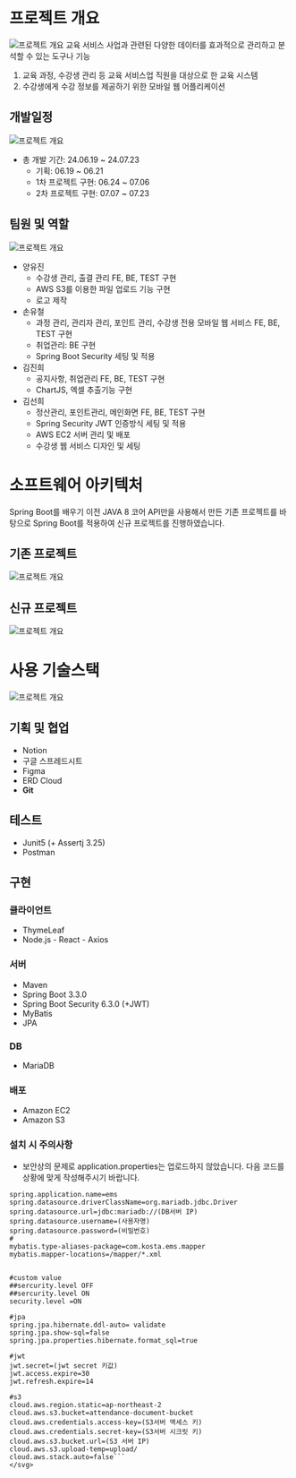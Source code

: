 # 프로젝트 개요
![프로젝트 개요](https://github.com/user-attachments/assets/b14a88b2-1672-4556-8611-c4b5482a3c4d)
교육 서비스 사업과 관련된 다양한 데이터를 효과적으로 관리하고 분석할 수 있는 도구나 기능
1. 교육 과정, 수강생 관리 등 교육 서비스업 직원을 대상으로 한 교육 시스템
2. 수강생에게 수강 정보를 제공하기 위한 모바일 웹 어플리케이션

##  개발일정
![프로젝트 개요](https://github.com/user-attachments/assets/410022b4-da62-478a-b9de-b6d6af799b78)
- 총 개발 기간: 24.06.19 ~ 24.07.23
  - 기획: 06.19 ~ 06.21
  - 1차 프로젝트 구현: 06.24 ~ 07.06
  - 2차 프로젝트 구현: 07.07 ~ 07.23

##  팀원 및 역할
![프로젝트 개요](https://github.com/user-attachments/assets/ff689e59-1fe7-4c11-87b3-dcabb83af434)
- 양유진
  - 수강생 관리, 출결 관리 FE, BE, TEST 구현
  - AWS S3를 이용한 파일 업로드 기능 구현
  - 로고 제작
- 손유철
  - 과정 관리, 관리자 관리, 포인트 관리, 수강생 전용 모바일 웹 서비스 FE, BE, TEST 구현
  - 취업관리: BE 구현
  - Spring Boot Security 세팅 및 적용
- 김진희
  - 공지사항, 취업관리 FE, BE, TEST 구현
  - ChartJS, 엑셀 추출기능 구현
- 김선희
  - 정산관리, 포인트관리, 메인화면 FE, BE, TEST 구현
  - Spring Security JWT 인증방식 세팅 및 적용
  - AWS EC2 서버 관리 및 배포
  - 수강생 웹 서비스 디자인 및 세팅
# 소프트웨어 아키텍처
Spring Boot를 배우기 이전 JAVA 8 코어 API만을 사용해서 만든 기존 프로젝트를 바탕으로 Spring Boot를 적용하여 신규 프로젝트를 진행하였습니다.
## 기존 프로젝트
![프로젝트 개요](https://github.com/user-attachments/assets/14cee992-e256-49f3-81f6-fcf552510ef0)
## 신규 프로젝트
![프로젝트 개요](https://github.com/user-attachments/assets/e651f464-154a-4753-8f35-1d3436c83edc)

# 사용 기술스택
![프로젝트 개요](https://github.com/user-attachments/assets/16941f3a-4796-46cf-83f1-ae9c5def5411)
## 기획 및 협업
- Notion
- 구글 스프레드시트
- Figma
- ERD Cloud
- **Git**
## 테스트
- Junit5 (+ Assertj 3.25)
- Postman
## 구현
### 클라이언트
- ThymeLeaf
- Node.js - React - Axios
### 서버
- Maven
- Spring Boot 3.3.0
- Spring Boot Security 6.3.0 (+JWT)
- MyBatis
- JPA
### DB
- MariaDB
### 배포
- Amazon EC2
- Amazon S3
### 설치 시 주의사항
- 보안상의 문제로 application.properties는 업로드하지 않았습니다. 다음 코드를 상황에 맞게 작성해주시기 바랍니다.
```
spring.application.name=ems
spring.datasource.driverClassName=org.mariadb.jdbc.Driver
spring.datasource.url=jdbc:mariadb://(DB서버 IP)
spring.datasource.username=(사용자명)
spring.datasource.password=(비밀번호)
#
mybatis.type-aliases-package=com.kosta.ems.mapper
mybatis.mapper-locations=/mapper/*.xml


#custom value
##sercurity.level OFF
##sercurity.level ON
security.level =ON

#jpa
spring.jpa.hibernate.ddl-auto= validate
spring.jpa.show-sql=false
spring.jpa.properties.hibernate.format_sql=true

#jwt
jwt.secret=(jwt secret 키값)
jwt.access.expire=30
jwt.refresh.expire=14

#s3
cloud.aws.region.static=ap-northeast-2
cloud.aws.s3.bucket=attendance-document-bucket
cloud.aws.credentials.access-key=(S3서버 액세스 키)
cloud.aws.credentials.secret-key=(S3서버 시크릿 키)
cloud.aws.s3.bucket.url=(S3 서버 IP)
cloud.aws.s3.upload-temp=upload/
cloud.aws.stack.auto=false```
</svg> 